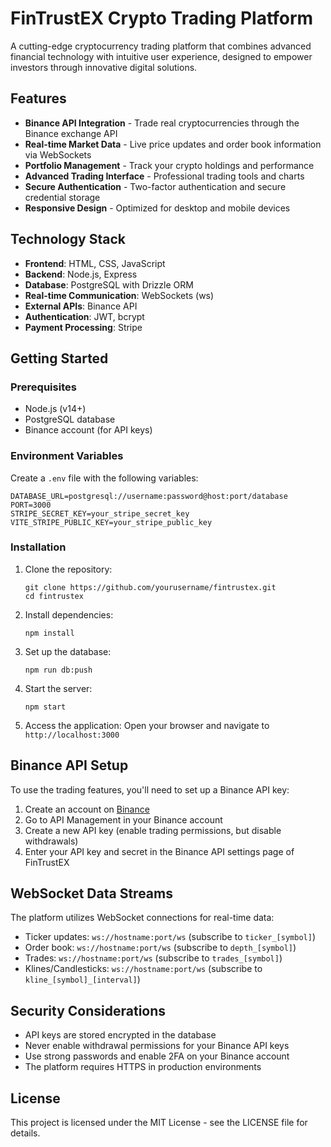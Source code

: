 # FinTrustEX Crypto Trading Platform

A cutting-edge cryptocurrency trading platform that combines advanced financial technology with intuitive user experience, designed to empower investors through innovative digital solutions.

## Features

- **Binance API Integration** - Trade real cryptocurrencies through the Binance exchange API
- **Real-time Market Data** - Live price updates and order book information via WebSockets
- **Portfolio Management** - Track your crypto holdings and performance
- **Advanced Trading Interface** - Professional trading tools and charts
- **Secure Authentication** - Two-factor authentication and secure credential storage
- **Responsive Design** - Optimized for desktop and mobile devices

## Technology Stack

- **Frontend**: HTML, CSS, JavaScript
- **Backend**: Node.js, Express
- **Database**: PostgreSQL with Drizzle ORM
- **Real-time Communication**: WebSockets (ws)
- **External APIs**: Binance API
- **Authentication**: JWT, bcrypt
- **Payment Processing**: Stripe

## Getting Started

### Prerequisites

- Node.js (v14+)
- PostgreSQL database
- Binance account (for API keys)

### Environment Variables

Create a `.env` file with the following variables:

```
DATABASE_URL=postgresql://username:password@host:port/database
PORT=3000
STRIPE_SECRET_KEY=your_stripe_secret_key
VITE_STRIPE_PUBLIC_KEY=your_stripe_public_key
```

### Installation

1. Clone the repository:
   ```
   git clone https://github.com/yourusername/fintrustex.git
   cd fintrustex
   ```

2. Install dependencies:
   ```
   npm install
   ```

3. Set up the database:
   ```
   npm run db:push
   ```

4. Start the server:
   ```
   npm start
   ```

5. Access the application:
   Open your browser and navigate to `http://localhost:3000`

## Binance API Setup

To use the trading features, you'll need to set up a Binance API key:

1. Create an account on [Binance](https://www.binance.com)
2. Go to API Management in your Binance account
3. Create a new API key (enable trading permissions, but disable withdrawals)
4. Enter your API key and secret in the Binance API settings page of FinTrustEX

## WebSocket Data Streams

The platform utilizes WebSocket connections for real-time data:

- Ticker updates: `ws://hostname:port/ws` (subscribe to `ticker_[symbol]`)
- Order book: `ws://hostname:port/ws` (subscribe to `depth_[symbol]`)
- Trades: `ws://hostname:port/ws` (subscribe to `trades_[symbol]`)
- Klines/Candlesticks: `ws://hostname:port/ws` (subscribe to `kline_[symbol]_[interval]`)

## Security Considerations

- API keys are stored encrypted in the database
- Never enable withdrawal permissions for your Binance API keys
- Use strong passwords and enable 2FA on your Binance account
- The platform requires HTTPS in production environments

## License

This project is licensed under the MIT License - see the LICENSE file for details.